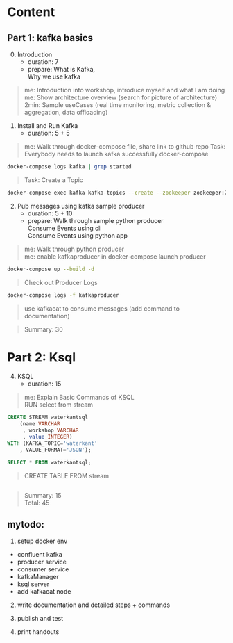 # Content
## Part 1: kafka basics
0. Introduction
    - duration: 7  
    - prepare: What is Kafka,  
    Why we use kafka
> me: Introduction into workshop, introduce myself and what I am doing
> me: Show architecture overview (search for picture of architecture)  
> 2min: Sample useCases (real time monitoring, metric collection & aggregation, data offloading)  

1. Install and Run Kafka 
    - duration: 5 + 5  
> me: Walk through docker-compose file, share link to github repo
> Task: Everybody needs to launch kafka successfully docker-compose
```sh
docker-compose logs kafka | grep started
```
> Task: Create a Topic
```sh
docker-compose exec kafka kafka-topics --create --zookeeper zookeeper:2181 --replication-factor 1 --partitions 3 --topic waterkant
```

2. Pub messages using kafka sample producer
    - duration: 5 + 10
    - prepare: Walk through sample python producer  
    Consume Events using cli  
    Consume Events using python app  
> me: Walk through python producer  
> me: enable kafkaproducer in docker-compose
> launch producer
```sh
docker-compose up --build -d
```
> Check out Producer Logs
```sh
docker-compose logs -f kafkaproducer
```
> use kafkacat to consume messages (add command to documentation)  

> Summary: 30
# Part 2: Ksql
4. KSQL
    - duration: 15
> me: Explain Basic Commands of KSQL  
> RUN select from stream  
```sql
CREATE STREAM waterkantsql 
    (name VARCHAR
     , workshop VARCHAR
     , value INTEGER) 
WITH (KAFKA_TOPIC='waterkant'
    , VALUE_FORMAT='JSON');

SELECT * FROM waterkantsql;
```
> CREATE TABLE FROM stream  
```sql

```

> Summary: 15  
> Total: 45

## mytodo:
1. setup docker env
* confluent kafka
* producer service
* consumer service
* kafkaManager
* ksql server
* add kafkacat node

2. write documentation and detailed steps + commands

3. publish and test

3. print handouts